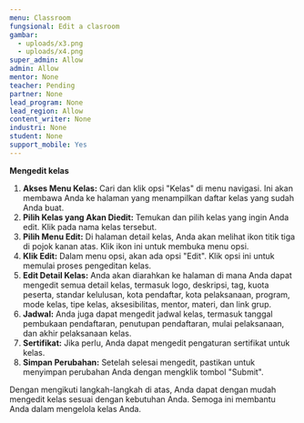 ```yaml
---
menu: Classroom
fungsional: Edit a clasroom
gambar:
  - uploads/x3.png
  - uploads/x4.png
super_admin: Allow
admin: Allow
mentor: None
teacher: Pending
partner: None
lead_program: None
lead_region: Allow
content_writer: None
industri: None
student: None
support_mobile: Yes
---
```

**M﻿engedit kelas**

1. **Akses Menu Kelas:** Cari dan klik opsi "Kelas" di menu navigasi. Ini akan membawa Anda ke halaman yang menampilkan daftar kelas yang sudah Anda buat.
2. **Pilih Kelas yang Akan Diedit:** Temukan dan pilih kelas yang ingin Anda edit. Klik pada nama kelas tersebut.
3. **Pilih Menu Edit:** Di halaman detail kelas, Anda akan melihat ikon titik tiga di pojok kanan atas. Klik ikon ini untuk membuka menu opsi.
4. **Klik Edit:** Dalam menu opsi, akan ada opsi "Edit". Klik opsi ini untuk memulai proses pengeditan kelas.
5. **Edit Detail Kelas:** Anda akan diarahkan ke halaman di mana Anda dapat mengedit semua detail kelas, termasuk logo, deskripsi, tag, kuota peserta, standar kelulusan, kota pendaftar, kota pelaksanaan, program, mode kelas, tipe kelas, aksesibilitas, mentor, materi, dan link grup.
6. **Jadwal:** Anda juga dapat mengedit jadwal kelas, termasuk tanggal pembukaan pendaftaran, penutupan pendaftaran, mulai pelaksanaan, dan akhir pelaksanaan kelas.
7. **Sertifikat:** Jika perlu, Anda dapat mengedit pengaturan sertifikat untuk kelas.
8. **Simpan Perubahan:** Setelah selesai mengedit, pastikan untuk menyimpan perubahan Anda dengan mengklik tombol "Submit".

Dengan mengikuti langkah-langkah di atas, Anda dapat dengan mudah mengedit kelas  sesuai dengan kebutuhan Anda. Semoga ini membantu Anda dalam mengelola kelas Anda.